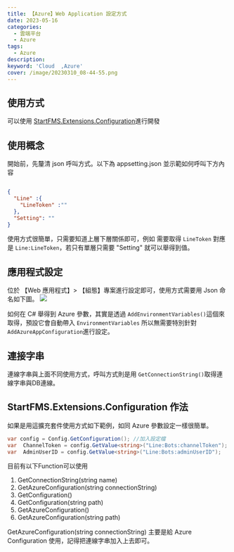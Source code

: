 ```yaml
---
title: 【Azure】Web Application 設定方式
date: 2023-05-16
categories: 
  - 雲端平台
  - Azure
tags: 
  - Azure
description:
keyword: 'Cloud  ,Azure'
cover: /image/20230310_08-44-55.png
---
```


## 使用方式
可以使用 [StartFMS.Extensions.Configuration](https://www.nuget.org/packages/StartFMS.Extensions.Configuration)進行開發

## 使用概念
開始前，先釐清 json 呼叫方式。以下為 appsetting.json 並示範如何呼叫下方內容
```json

{
  "Line" :{
    "LineToken" :""
  },
  "Setting": ""
}
```
使用方式很簡單，只需要知道上層下層關係即可，例如 需要取得 ```LineToken``` 對應是 ```Line:LineToken```，若只有單層只需要 "Setting" 就可以舉得到值。


## 應用程式設定
位於 【Web 應用程式】> 【組態】專案進行設定即可，使用方式需要用 Json 命名如下圖。
![](/image/20230405_12-49-29.png)


如何在 C# 舉得到 Azure 參數，其實是透過 ```AddEnvironmentVariables()```這個來取得，預設它會自動帶入 ```EnvironmentVariables``` 所以無需要特別針對 ```AddAzureAppConfiguration```進行設定。


## 連接字串
連線字串與上面不同使用方式，呼叫方式則是用 ```GetConnectionString()```取得連線字串與DB連線。


## StartFMS.Extensions.Configuration 作法
如果是用這擴充套件使用方式如下範例，如同 Azure 參數設定一樣很簡單。
```cs
var config = Config.GetConfiguration(); //加入設定檔
var  ChannelToken = config.GetValue<string>("Line:Bots:channelToken");
var  AdminUserID = config.GetValue<string>("Line:Bots:adminUserID");
```

目前有以下Function可以使用
1. GetConnectionString(string name)
2. GetAzureConfiguration(string connectionString)
3. GetConfiguration()
4. GetConfiguration(string path)
5. GetAzureConfiguration<T>()
6. GetAzureConfiguration<T>(string path)

GetAzureConfiguration(string connectionString) 主要是給 Azure Configuration 使用，記得把連線字串加入上去即可。